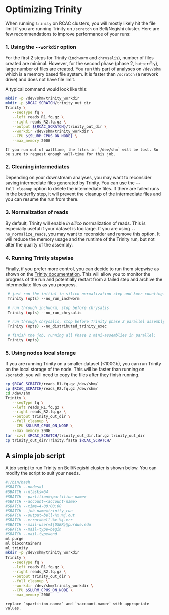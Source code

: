 # Optimizing Trinity

When running `trinity` on RCAC clusters, you will mostly likely hit the file limit if you are running Trinity on `/scratch` on Bell/Negishi cluster. Here are few recommendations to improve performance of your runs:

### 1. Using the `--workdir` option

For the first 2 steps for Trinity (`inchworm` and `chrysalis`), number of files created are minimal. However, for the second phase (phase 2, `butterfly`), large number of files are created. You run this part of analyses on `/dev/shm` which is a memory based file system. It is faster than `/scratch` (a network drive) and does not have file limit. 

A typical command would look like this:

```bash
mkdir -p /dev/shm/trinity_workdir
mkdir -p $RCAC_SCRATCH/trinity_out_dir
Trinity \
   --seqType fq \
   --left reads_R1.fq.gz \
   --right reads_R2.fq.gz \
   --output ${RCAC_SCRATCH}/trinity_out_dir \
   --workdir /dev/shm/trinity_workdir \
   --CPU ${SLURM_CPUS_ON_NODE} \
   --max_memory 200G
```

```{note}
If you run out of walltime, the files in `/dev/shm` will be lost. So be sure to request enough wall-time for this job. 
```

### 2. Cleaning intermediates

Depending on your downstream analyses, you may want to reconsider saving intermediate files generated by Trinity. You can use the `--full_cleanup` option to delete the intermediate files. If there are failed runs in the butterfly step, it will prevent the cleanup of the intermediate files and you can resume the run from there.


### 3. Normalization of reads

By default, Trinity will enable _in silico_ normalization of reads. This is especially useful if your dataset is too large. If you are using `--no_normalize_reads`, you may want to reconsider and remove this option. It will reduce the memory usage and the runtime of the Trinity run, but not alter the quality of the assembly.


### 4. Running Trinity stepwise

Finally, if you prefer more control, you can decide to run them stepwise as shown on the [Trinity documentation](https://github.com/trinityrnaseq/trinityrnaseq/wiki/Running-Trinity#running-trinity-in-multiple-sequential-stages). This will allow you to monitor the progress of the run and potentially restart from a failed step and archive the intermediate files as you progress.

```bash
 # just run the initial in silico normalization step and kmer counting:
 Trinity (opts) --no_run_inchworm

 # run through inchworm, stop before chrysalis
 Trinity (opts) --no_run_chrysalis

 # run through chrysalis, stop before Trinity phase 2 parallel assembly of clustered reads
 Trinity (opts) --no_distributed_trinity_exec

 # finish the job, running all Phase 2 mini-assemblies in parallel:
 Trinity (opts) 
 ```

### 5. Using nodes local storage

If you are running Trinity on a smaller dataset (<100Gb), you can run Trinity on the local storage of the node. This will be faster than running on `/scratch`.  you will need to copy the files after they finish running.

```bash
cp $RCAC_SCRATCH/reads_R1.fq.gz /dev/shm/
cp $RCAC_SCRATCH/reads_R2.fq.gz /dev/shm/
cd /dev/shm
Trinity \
   --seqType fq \
   --left reads_R1.fq.gz \
   --right reads_R2.fq.gz \
   --output trinity_out_dir \
   --full_cleanup \
   --CPU $SLURM_CPUS_ON_NODE \
   --max_memory 200G
tar -czvf $RCAC_SCRATCH/trinity_out_dir.tar.gz trinity_out_dir
cp trinity_out_dir/Trinity.fasta $RCAC_SCRATCH/
```


## A simple job script

A job script to run Trinity on Bell/Negishi cluster is shown below. You can modify the script to suit your needs.

```bash
#!/bin/bash
#SBATCH --nodes=1
#SBATCH --ntasks=64
#SBATCH --partition=<partition-name>
#SBATCH --account=<account-name>
#SBATCH --time=4-00:00:00
#SBATCH --job-name=trinity_run
#SBATCH --output=bell-%x.%j.out
#SBATCH --error=bell-%x.%j.err
#SBATCH --mail-user=${USER}@purdue.edu
#SBATCH --mail-type=begin
#SBATCH --mail-type=end
ml purge
ml biocontainers
ml trinity
mkdir -p /dev/shm/trinity_workdir
Trinity \
   --seqType fq \
   --left reads_R1.fq.gz \
   --right reads_R2.fq.gz \
   --output trinity_out_dir \
   --full_cleanup \
   --workdir /dev/shm/trinity_workdir \
   --CPU $SLURM_CPUS_ON_NODE \
   --max_memory 200G
```

```{note}
replace `<partition-name>` and `<account-name>` with appropriate values.
```